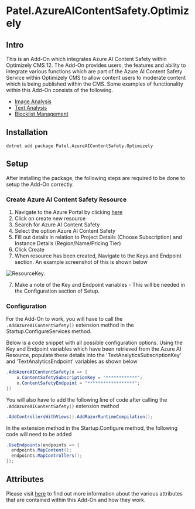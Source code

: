 # Patel.AzureAIContentSafety.Optimizely

## Intro

This is an Add-On which integrates Azure AI Content Safety within Optimizely CMS 12. The Add-On provides users, the features and ability to integrate various functions which are part of the Azure AI Content Safety Service within Optimizely CMS to allow content users to moderate content which is being published within the CMS. Some examples of functionality within this Add-On consists of the following.

- [Image Analysis](https://learn.microsoft.com/en-us/azure/ai-services/content-safety/overview)
- [Text Analysis](https://learn.microsoft.com/en-us/azure/ai-services/content-safety/overview)
- [Blocklist Management](https://learn.microsoft.com/en-us/azure/ai-services/content-safety/overview) 

## Installation

```
dotnet add package Patel.AzureAIContentSafety.Optimizely
```
## Setup

After installing the package, the following steps are required to be done to setup the Add-On correctly.

### Create Azure AI Content Safety Resource
1. Navigate to the Azure Portal by clicking [here](https://portal.azure.com/)
1. Click on create new resource 
1. Search for Azure AI Content Safety
2. Select the option Azure AI Content Safety
3. Fill out details in relation to Project Details (Choose Subscription) and Instance Details (Region/Name/Pricing Tier)
4. Click Create
5. When resource has been created, Navigate to the Keys and Endpoint section. An example screenshot of this is shown below

![ResourceKey.](https://github.com/AnilOptimizely/Patel.AzureAIContentSafety.Optimizely/blob/main/docs/Features/Images/ContentSafetyResourceKeyEndpointInfo.JPG)


7. Make a note of the Key and Endpoint variables - This will be needed in the Configuration section of Setup.

### Configuration

For the Add-On to work, you will have to call the `.AddAzureAIContentSafety()` extension method in the Startup.ConfigureServices method.

Below is a code snippet with all possible configuration options. Using the Key and Endpoint variables which have been retrieved from the Azure AI Resource, populate these details into the 'TextAnalyticsSubscriptionKey' and 'TextAnalyticsEndpoint' variables as shown below

```csharp
.AddAzureAIContentSafety(x => {
    x.ContentSafetySubscriptionKey = "************";
    x.ContentSafetyEndpoint = "******************";
})
```

You will also have to add the following line of code after calling the `.AddAzureAIContentSafety()` extension method
```csharp
.AddControllersWithViews().AddRazorRuntimeCompilation();
```
In the extension method in the Startup.Configure method, the following code will need to be added

```csharp
.UseEndpoints(endpoints => {
  endpoints.MapContent();
  endpoints.MapControllers();
});
```
## Attributes

Please visit [here](https://github.com/AnilOptimizely/Patel-AzureAIContentSafety/blob/main/docs/Features/Attributes.md) to find out more information about the various attributes that are contained within this Add-On and how they work.
